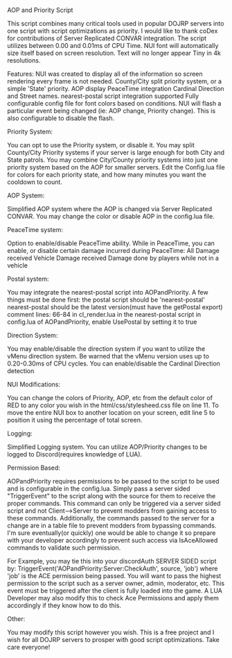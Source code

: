 AOP and Priority Script

This script combines many critical tools used in popular DOJRP servers into one script with script optimizations as priority.
I would like to thank coDex for contributions of Server Replicated CONVAR integration.
The script utilizes between 0.00 and 0.01ms of CPU Time.
NUI font will automatically size itself based on screen resolution.  Text will no longer appear Tiny in 4k resolutions.


Features:
    NUI was created to display all of the information so screen rendering every frame is not needed.
    County/City split priority system, or a simple 'State' priority.
    AOP display
    PeaceTime integration
    Cardinal Direction and Street names.
    nearest-postal script integration supported
    Fully configurable config file for font colors based on conditions.
    NUI will flash a particular event being changed (ie:  AOP change, Priority change).  This is also configurable to disable the flash.

Priority System:

You can opt to use the Priority system, or disable it.
You may split County/City Priority systems if your server is large enough for both City and State patrols.
You may combine City/County priority systems into just one priority system based on the AOP for smaller servers.
Edit the Config.lua file for colors for each priority state, and how many minutes you want the cooldown to count.

AOP System:

Simplified AOP system where the AOP is changed via Server Replicated CONVAR.
You may change the color or disable AOP in the config.lua file.

PeaceTime system:

Option to enable/disable PeaceTime ability.
While in PeaceTime, you can enable, or disable certain damage incurred during PeaceTime:
    All Damage received
    Vehicle Damage received
    Damage done by players while not in a vehicle

Postal system:

You may integrate the nearest-postal script into AOPandPriority.  A few things must be done first:
    the postal script should be 'nearest-postal'
    nearest-postal should be the latest version(must have the getPostal export)
    comment lines:  66-84 in cl_render.lua in the nearest-postal script
    in config.lua of AOPandPriority, enable UsePostal by setting it to true

Direction System:

You may enable/disable the direction system if you want to utilize the vMenu direction system.  Be warned that the vMenu version uses up to 0.20-0.30ms of CPU cycles.
You can enable/disable the Cardinal Direction detection

NUI Modifications:

You can change the colors of Priority, AOP, etc from the default color of RED to any color you wish in the html/css/stylesheed.css file on line 11.
To move the entire NUI box to another location on your screen, edit line 5 to position it using the percentage of total screen.

Logging:

Simplified Logging system.  You can utilize AOP/Priority changes to be logged to Discord(requires knowledge of LUA).

Permission Based:

AOPandPriority requires permissions to be passed to the script to be used and is configurable in the config.lua.  Simply pass a server sided "TriggerEvent" to the script along with the source for them to receive the proper commands.  This command can only be triggered via a server sided script and not Client-->Server to prevent modders from gaining access to these commands.  Additionally, the commands passed to the server for a change are in a table file to prevent modders from bypassing commands.  I'm sure eventually(or quickly) one would be able to change it so prepare with your developer accordingly to prevent such access via IsAceAllowed commands to validate such permission.

For Example, you may tie this into your discordAuth SERVER SIDED script by:  TriggerEvent('AOPandPriority:Server:CheckAuth', source, 'job') where 'job' is the ACE permission being passed.  You will want to pass the highest permission to the script such as a server owner, admin, moderator, etc.  This event must be triggered after the client is fully loaded into the game.  A LUA Developer may also modify this to check Ace Permissions and apply them accordingly if they know how to do this.

Other:

You may modify this script however you wish.  This is a free project and I wish for all DOJRP servers to prosper with good script optimizations.
Take care everyone!